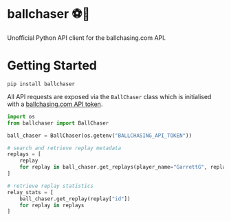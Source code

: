 # ballchaser ⚽️🚗
Unofficial Python API client for the ballchasing.com API.

# Getting Started
```commandline
pip install ballchaser
```

All API requests are exposed via the `BallChaser` class which is initialised with a [ballchasing.com API token](https://ballchasing.com/doc/api#header-authentication).

```python
import os
from ballchaser import BallChaser

ball_chaser = BallChaser(os.getenv("BALLCHASING_API_TOKEN"))

# search and retrieve replay metadata
replays = [
    replay
    for replay in ball_chaser.get_replays(player_name="GarrettG", replay_count=10)
]

# retrieve replay statistics
relay_stats = [
    ball_chaser.get_replay(replay["id"])
    for replay in replays
]
```
